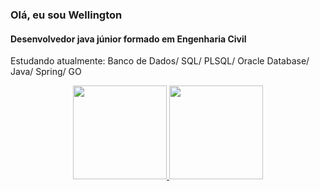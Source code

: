 ### Olá, eu sou Wellington
#### Desenvolvedor java júnior formado em Engenharia Civil
Estudando atualmente: Banco de Dados/ SQL/ PLSQL/ Oracle Database/ Java/ Spring/ GO

<div align="center">
<a href="https://github.com/wellingtonhiago">
<img height="150em" src="https://github-readme-stats.vercel.app/api?username=wellingtonhiago&show_icons=true&theme=dracula&include_all_commits=true&count_private=true"/>
<img height="150em" src="https://github-readme-stats.vercel.app/api/top-langs/?username=wellingtonhiago&layout=compact&langs_count=7&theme=dracula"/>
</div>
  
